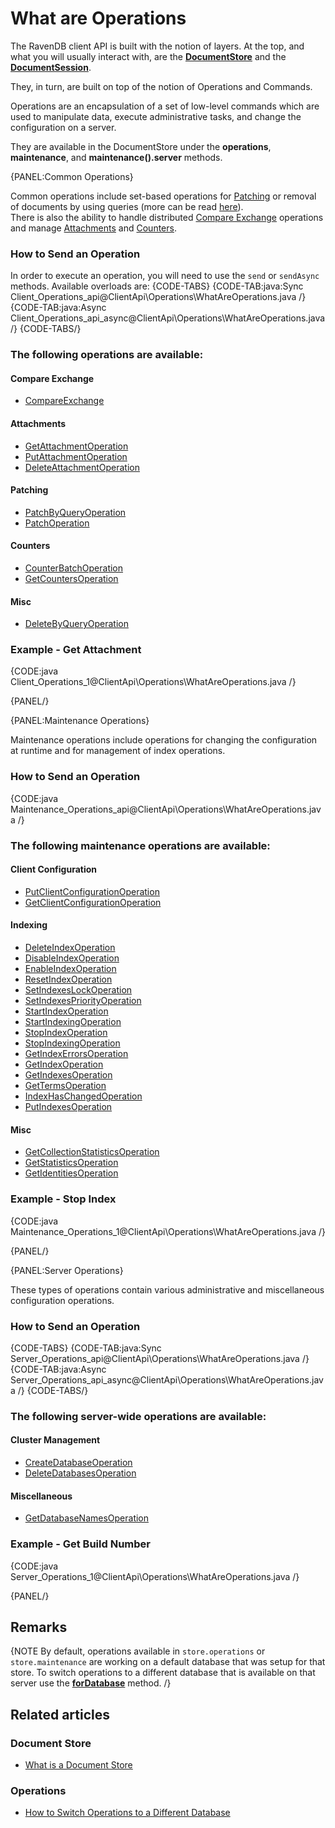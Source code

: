 # What are Operations

The RavenDB client API is built with the notion of layers. At the top, and what you will usually interact with, are the **[DocumentStore](../../client-api/what-is-a-document-store)** and the **[DocumentSession](../../client-api/session/what-is-a-session-and-how-does-it-work)**.

They, in turn, are built on top of the notion of Operations and Commands.

Operations are an encapsulation of a set of low-level commands which are used to manipulate data, execute administrative tasks, and change the configuration on a server.  

They are available in the DocumentStore under the **operations**, **maintenance**, and **maintenance().server** methods.

{PANEL:Common Operations}

Common operations include set-based operations for [Patching](../../client-api/operations/patching/set-based) or removal of documents by using queries (more can be read [here](../../client-api/operations/common/delete-by-query)).  
There is also the ability to handle distributed [Compare Exchange](../../client-api/operations/compare-exchange/overview) operations and manage [Attachments](../../client-api/operations/attachments/get-attachment) and [Counters](../../client-api/operations/counters/counter-batch).

### How to Send an Operation

In order to execute an operation, you will need to use the `send` or `sendAsync` methods. Available overloads are:
{CODE-TABS}
{CODE-TAB:java:Sync Client_Operations_api@ClientApi\Operations\WhatAreOperations.java /}
{CODE-TAB:java:Async Client_Operations_api_async@ClientApi\Operations\WhatAreOperations.java /}
{CODE-TABS/}

### The following operations are available:

#### Compare Exchange

* [CompareExchange](../../client-api/operations/compare-exchange/overview)   

#### Attachments

* [GetAttachmentOperation](../../client-api/operations/attachments/get-attachment)
* [PutAttachmentOperation](../../client-api/operations/attachments/put-attachment)
* [DeleteAttachmentOperation](../../client-api/operations/attachments/delete-attachment)

#### Patching

* [PatchByQueryOperation](../../client-api/operations/patching/set-based)   
* [PatchOperation](../../client-api/operations/patching/single-document)   


#### Counters

* [CounterBatchOperation](../../client-api/operations/counters/counter-batch)   
* [GetCountersOperation](../../client-api/operations/counters/get-counters)   


#### Misc

* [DeleteByQueryOperation](../../client-api/operations/common/delete-by-query)   

### Example - Get Attachment

{CODE:java Client_Operations_1@ClientApi\Operations\WhatAreOperations.java /}

{PANEL/}

{PANEL:Maintenance Operations}

Maintenance operations include operations for changing the configuration at runtime and for management of index operations.

### How to Send an Operation

{CODE:java Maintenance_Operations_api@ClientApi\Operations\WhatAreOperations.java /}

### The following maintenance operations are available:

#### Client Configuration

* [PutClientConfigurationOperation](../../client-api/operations/maintenance/configuration/put-client-configuration)   
* [GetClientConfigurationOperation](../../client-api/operations/maintenance/configuration/get-client-configuration)   

#### Indexing

* [DeleteIndexOperation](../../client-api/operations/maintenance/indexes/delete-index)   
* [DisableIndexOperation](../../client-api/operations/maintenance/indexes/disable-index)   
* [EnableIndexOperation](../../client-api/operations/maintenance/indexes/enable-index)   
* [ResetIndexOperation](../../client-api/operations/maintenance/indexes/reset-index)   
* [SetIndexesLockOperation](../../client-api/operations/maintenance/indexes/set-index-lock)   
* [SetIndexesPriorityOperation](../../client-api/operations/maintenance/indexes/set-index-priority)  
* [StartIndexOperation](../../client-api/operations/maintenance/indexes/start-index)   
* [StartIndexingOperation](../../client-api/operations/maintenance/indexes/start-indexing)   
* [StopIndexOperation](../../client-api/operations/maintenance/indexes/stop-index)   
* [StopIndexingOperation](../../client-api/operations/maintenance/indexes/stop-indexing)   
* [GetIndexErrorsOperation](../../client-api/operations/maintenance/indexes/get-index-errors)   
* [GetIndexOperation](../../client-api/operations/maintenance/indexes/get-index)   
* [GetIndexesOperation](../../client-api/operations/maintenance/indexes/get-indexes)   
* [GetTermsOperation](../../client-api/operations/maintenance/indexes/get-terms)   
* [IndexHasChangedOperation](../../client-api/operations/maintenance/indexes/index-has-changed)   
* [PutIndexesOperation](../../client-api/operations/maintenance/indexes/put-indexes)   

#### Misc

* [GetCollectionStatisticsOperation](../../client-api/operations/maintenance/get-stats)   
* [GetStatisticsOperation](../../client-api/operations/maintenance/get-stats)     
* [GetIdentitiesOperation](../../client-api/operations/maintenance/identities/get-identities)   

### Example - Stop Index

{CODE:java Maintenance_Operations_1@ClientApi\Operations\WhatAreOperations.java /}

{PANEL/}

{PANEL:Server Operations}

These types of operations contain various administrative and miscellaneous configuration operations.

### How to Send an Operation

{CODE-TABS}
{CODE-TAB:java:Sync Server_Operations_api@ClientApi\Operations\WhatAreOperations.java /}
{CODE-TAB:java:Async Server_Operations_api_async@ClientApi\Operations\WhatAreOperations.java /}
{CODE-TABS/}

### The following server-wide operations are available:


#### Cluster Management

* [CreateDatabaseOperation](../../client-api/operations/server-wide/create-database)   
* [DeleteDatabasesOperation](../../client-api/operations/server-wide/delete-database)   

#### Miscellaneous

* [GetDatabaseNamesOperation](../../client-api/operations/server-wide/get-database-names)   

### Example - Get Build Number

{CODE:java Server_Operations_1@ClientApi\Operations\WhatAreOperations.java /}

{PANEL/}

## Remarks

{NOTE By default, operations available in `store.operations` or `store.maintenance` are working on a default database that was setup for that store. To switch operations to a different database that is available on that server use the **[forDatabase](../../client-api/operations/how-to/switch-operations-to-a-different-database)** method. /}

## Related articles

### Document Store

- [What is a Document Store](../../client-api/what-is-a-document-store)

### Operations

- [How to Switch Operations to a Different Database](../../client-api/operations/how-to/switch-operations-to-a-different-database)
